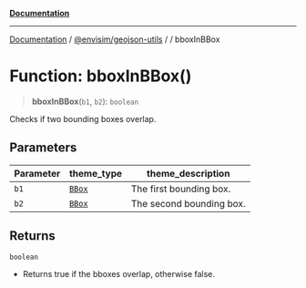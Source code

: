 [**Documentation**](../../../README.md)

---

[Documentation](../../../README.md) / [@envisim/geojson-utils](../README.md) / [](../README.md) / bboxInBBox

# Function: bboxInBBox()

> **bboxInBBox**(`b1`, `b2`): `boolean`

Checks if two bounding boxes overlap.

## Parameters

| Parameter | theme_type                                | theme_description        |
| --------- | ----------------------------------------- | ------------------------ |
| `b1`      | [`BBox`](../geojson/type-aliases/BBox.md) | The first bounding box.  |
| `b2`      | [`BBox`](../geojson/type-aliases/BBox.md) | The second bounding box. |

## Returns

`boolean`

- Returns true if the bboxes overlap, otherwise false.
